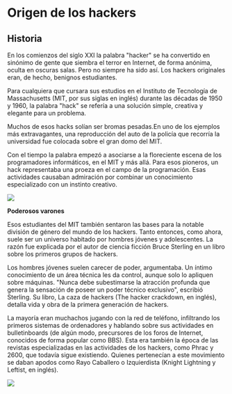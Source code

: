 # Origen de los hackers

## Historia

En los comienzos del siglo XXI la palabra "hacker" se ha convertido en sinónimo de gente que siembra el terror en Internet, de forma anónima, oculta en oscuras salas. Pero no siempre ha sido así. Los hackers originales eran, de hecho, benignos estudiantes.

Para cualquiera que cursara sus estudios en el Instituto de Tecnología de Massachusetts (MIT, por sus siglas en inglés) durante las décadas de 1950 y 1960, la palabra "hack" se refería a una solución simple, creativa y elegante para un problema.

Muchos de esos hacks solían ser bromas pesadas.En uno de los ejemplos más extravagantes, una reproducción del auto de la policía que recorría la universidad fue colocada sobre el gran domo del MIT.

Con el tiempo la palabra empezó a asociarse a la floreciente escena de los programadores informáticos, en el MIT y más allá.
Para esos pioneros, un hack representaba una proeza en el campo de la programación. Esas actividades causaban admiración por combinar un conocimiento especializado con un instinto creativo.

![](http://ichef.bbci.co.uk/wwfeatures/wm/live/1280_640/images/live/p0/5b/cx/p05bcxt5.jpg)

**Poderosos varones**

Esos estudiantes del MIT también sentaron las bases para la notable división de género del mundo de los hackers. Tanto entonces, como ahora, suele ser un universo habitado por hombres jóvenes y adolescentes. La razón fue explicada por el autor de ciencia ficción Bruce Sterling en un libro sobre los primeros grupos de hackers.

Los hombres jóvenes suelen carecer de poder, argumentaba. Un íntimo conocimiento de un área técnica les da control, aunque solo lo apliquen sobre máquinas. "Nunca debe subestimarse la atracción profunda que genera la sensación de poseer un poder técnico exclusivo", escribió Sterling. Su libro, La caza de hackers (The hacker crackdown, en inglés), detalla vida y obra de la primera generación de hackers.

La mayoría eran muchachos jugando con la red de teléfono, infiltrando los primeros sistemas de ordenadores y hablando sobre sus actividades en bulletinboards (de algún modo, precursores de los foros de Internet, conocidos de forma popular como BBS). Esta era también la época de las revistas especializadas en las actividades de los hackers, como Phrac y 2600, que todavía sigue existiendo. Quienes pertenecían a este movimiento se daban apodos como Rayo Caballero o Izquierdista (Knight Lightning y Leftist, en inglés).

![](https://www.unocero.com/wp-content/uploads/2013/07/5-hackers-famosos-que-debes-conocer.jpg)


